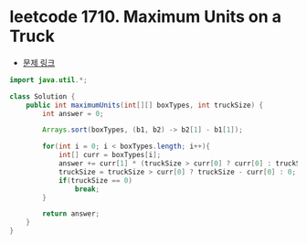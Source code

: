 # leetcode 1710. Maximum Units on a Truck

- [문제 링크](https://leetcode.com/problems/maximum-units-on-a-truck/)

```java
import java.util.*;

class Solution {
    public int maximumUnits(int[][] boxTypes, int truckSize) {
        int answer = 0;

        Arrays.sort(boxTypes, (b1, b2) -> b2[1] - b1[1]);

        for(int i = 0; i < boxTypes.length; i++){
            int[] curr = boxTypes[i];
            answer += curr[1] * (truckSize > curr[0] ? curr[0] : truckSize);
            truckSize = truckSize > curr[0] ? truckSize - curr[0] : 0;
            if(truckSize == 0)
                break;
        }

        return answer;
    }
}
```
